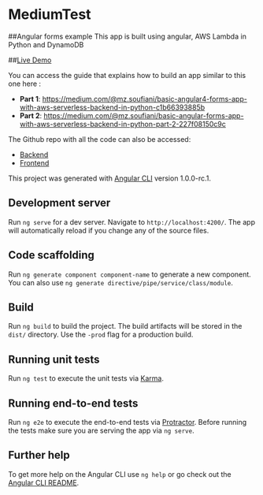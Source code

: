 # MediumTest

##Angular forms example
This app is built using angular, AWS Lambda in Python and DynamoDB

##[Live Demo](https://zakaria-soufiani.github.io/medium-test/)

You can access the guide that explains how to build an app similar to this one here : 
* **Part 1**: https://medium.com/@mz.soufiani/basic-angular4-forms-app-with-aws-serverless-backend-in-python-c1b66393885b
* **Part 2**: https://medium.com/@mz.soufiani/basic-angular-forms-app-with-aws-serverless-backend-in-python-part-2-227f08150c9c

The Github repo with all the code can also be accessed:

* [Backend](https://github.com/zakaria-soufiani/inputform-backend)
* [Frontend](https://github.com/zakaria-soufiani/medium-test)

This project was generated with [Angular CLI](https://github.com/angular/angular-cli) version 1.0.0-rc.1.

## Development server
Run `ng serve` for a dev server. Navigate to `http://localhost:4200/`. The app will automatically reload if you change any of the source files.

## Code scaffolding

Run `ng generate component component-name` to generate a new component. You can also use `ng generate directive/pipe/service/class/module`.

## Build

Run `ng build` to build the project. The build artifacts will be stored in the `dist/` directory. Use the `-prod` flag for a production build.

## Running unit tests

Run `ng test` to execute the unit tests via [Karma](https://karma-runner.github.io).

## Running end-to-end tests

Run `ng e2e` to execute the end-to-end tests via [Protractor](http://www.protractortest.org/).
Before running the tests make sure you are serving the app via `ng serve`.

## Further help

To get more help on the Angular CLI use `ng help` or go check out the [Angular CLI README](https://github.com/angular/angular-cli/blob/master/README.md).

